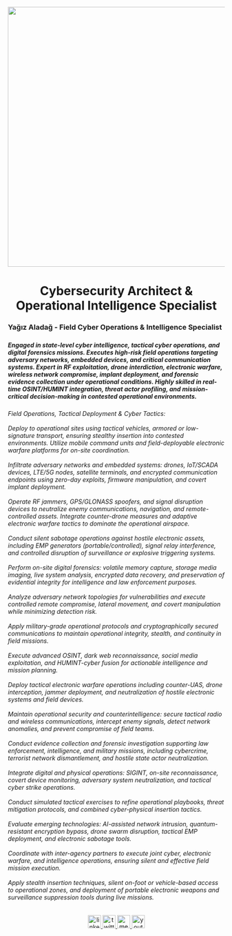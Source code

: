 <br clear="both">

<div align="center">
  <img height="603" src="https://cdnuploads.aa.com.tr/uploads/Contents/2024/07/29/thumbs_b_c_73850389d25bd39fa8860f54deb11293.jpg?v=133216"  />
</div>

###

<h1 align="center">Cybersecurity Architect & Operational Intelligence Specialist</h1>

###

<h3 align="left">Yağız Aladağ - Field Cyber Operations & Intelligence Specialist</h3>

###

<h5 align="left">Engaged in state-level cyber intelligence, tactical cyber operations, and digital forensics missions. Executes high-risk field operations targeting adversary networks, embedded devices, and critical communication systems. Expert in RF exploitation, drone interdiction, electronic warfare, wireless network compromise, implant deployment, and forensic evidence collection under operational conditions. Highly skilled in real-time OSINT/HUMINT integration, threat actor profiling, and mission-critical decision-making in contested operational environments.</h5>

###

<h6 align="left">Field Operations, Tactical Deployment & Cyber Tactics:<br><br>Deploy to operational sites using tactical vehicles, armored or low-signature transport, ensuring stealthy insertion into contested environments. Utilize mobile command units and field-deployable electronic warfare platforms for on-site coordination.<br><br>Infiltrate adversary networks and embedded systems: drones, IoT/SCADA devices, LTE/5G nodes, satellite terminals, and encrypted communication endpoints using zero-day exploits, firmware manipulation, and covert implant deployment.<br><br>Operate RF jammers, GPS/GLONASS spoofers, and signal disruption devices to neutralize enemy communications, navigation, and remote-controlled assets. Integrate counter-drone measures and adaptive electronic warfare tactics to dominate the operational airspace.<br><br>Conduct silent sabotage operations against hostile electronic assets, including EMP generators (portable/controlled), signal relay interference, and controlled disruption of surveillance or explosive triggering systems.<br><br>Perform on-site digital forensics: volatile memory capture, storage media imaging, live system analysis, encrypted data recovery, and preservation of evidential integrity for intelligence and law enforcement purposes.<br><br>Analyze adversary network topologies for vulnerabilities and execute controlled remote compromise, lateral movement, and covert manipulation while minimizing detection risk.<br><br>Apply military-grade operational protocols and cryptographically secured communications to maintain operational integrity, stealth, and continuity in field missions.<br><br>Execute advanced OSINT, dark web reconnaissance, social media exploitation, and HUMINT-cyber fusion for actionable intelligence and mission planning.<br><br>Deploy tactical electronic warfare operations including counter-UAS, drone interception, jammer deployment, and neutralization of hostile electronic systems and field devices.<br><br>Maintain operational security and counterintelligence: secure tactical radio and wireless communications, intercept enemy signals, detect network anomalies, and prevent compromise of field teams.<br><br>Conduct evidence collection and forensic investigation supporting law enforcement, intelligence, and military missions, including cybercrime, terrorist network dismantlement, and hostile state actor neutralization.<br><br>Integrate digital and physical operations: SIGINT, on-site reconnaissance, covert device monitoring, adversary system neutralization, and tactical cyber strike operations.<br><br>Conduct simulated tactical exercises to refine operational playbooks, threat mitigation protocols, and combined cyber-physical insertion tactics.<br><br>Evaluate emerging technologies: AI-assisted network intrusion, quantum-resistant encryption bypass, drone swarm disruption, tactical EMP deployment, and electronic sabotage tools.<br><br>Coordinate with inter-agency partners to execute joint cyber, electronic warfare, and intelligence operations, ensuring silent and effective field mission execution.<br><br>Apply stealth insertion techniques, silent on-foot or vehicle-based access to operational zones, and deployment of portable electronic weapons and surveillance suppression tools during live missions.</h6>

###

<div align="center">
  <a href="https://www.linkedin.com/in/ya%C4%9F%C4%B1zalada%C4%9F/" target="_blank">
    <img src="https://img.shields.io/static/v1?message=LinkedIn&logo=linkedin&label=&color=0077B5&logoColor=white&labelColor=&style=for-the-badge" height="30" alt="linkedin logo"  />
  </a>
  <a href="https://x.com/_yagizaladag" target="_blank">
    <img src="https://img.shields.io/static/v1?message=Twitter&logo=twitter&label=&color=1DA1F2&logoColor=white&labelColor=&style=for-the-badge" height="30" alt="twitter logo"  />
  </a>
  <a href="https://medium.com/@yagiz_aladag" target="_blank">
    <img src="https://img.shields.io/static/v1?message=Medium&logo=medium&label=&color=12100E&logoColor=white&labelColor=&style=for-the-badge" height="30" alt="medium logo"  />
  </a>
  <a href="https://www.youtube.com/@yagizaladag" target="_blank">
    <img src="https://img.shields.io/static/v1?message=Youtube&logo=youtube&label=&color=FF0000&logoColor=white&labelColor=&style=for-the-badge" height="30" alt="youtube logo"  />
  </a>
</div>

###
